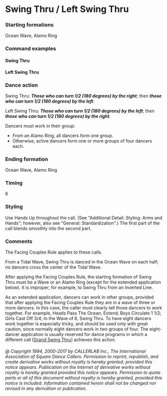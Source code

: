 
# Swing Thru / Left Swing Thru

### Starting formations

Ocean Wave, Alamo Ring

### Command examples

#### Swing Thru

#### Left Swing Thru

### Dance action

Swing Thru: ***Those who can turn 1/2 (180 degrees) by the right***;
then ***those who can turn 1/2 (180 degrees) by the left***.

Left Swing Thru: ***Those who can turn 1/2 (180 degrees) by the left***;
then ***those who can turn 1/2 (180 degrees) by the right***.

Dancers must work in their group:

- From an Alamo Ring, all dancers form one group.
- Otherwise, active dancers form one or more groups of four dancers each.

### Ending formation

Ocean Wave, Alamo Ring

### Timing

6

### Styling

Use Hands Up throughout the call.
(See "Additional Detail: Styling: Arms and Hands";
however, also see "General: Standardization".)
The first part of the call blends smoothly into the second part.

### Comments

The Facing Couples Rule applies to these calls.

From a Tidal Wave, Swing Thru is danced in the Ocean Wave
on each half; no dancers cross the center of the Tidal Wave.

After applying the Facing Couples Rule, the starting
formation of Swing Thru must be a Wave or an Alamo Ring
(except for the extended application below). It is improper,
for example, to Swing Thru from an Inverted Line.

As an extended application, dancers can work in other
groups, provided that after applying the Facing Couples Rule
they are in a wave of three or more dancers. In this case, the
caller must clearly tell those dancers to work together. For
example, Heads Pass The Ocean; Extend; Boys Circulate 1 1/2;
Girls Cast Off 3/4; In the Wave of 6, Swing Thru. To have
eight dancers work together is especially tricky, and should
be used only with great caution, since normally eight dancers
work in two groups of four. The eight-dancer application is
usually reserved for dance programs in which a different call
[[Grand Swing Thru](../plus/grand_swing_thru.md)]
achieves this action.

###### @ Copyright 1994, 2000-2017 by CALLERLAB Inc., The International Association of Square Dance Callers. Permission to reprint, republish, and create derivative works without royalty is hereby granted, provided this notice appears. Publication on the Internet of derivative works without royalty is hereby granted provided this notice appears. Permission to quote parts or all of this document without royalty is hereby granted, provided this notice is included. Information contained herein shall not be changed nor revised in any derivation or publication.

<!-- Parts
SwingThru1
SwingThru2
LeftSwingThru1
LeftSwingThru2
-->